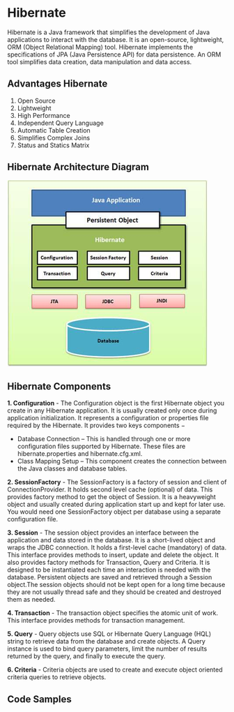 # Hibernate
Hibernate is a Java framework that simplifies the development of Java applications to interact with the database.
It is an open-source, lightweight, ORM (Object Relational Mapping) tool. Hibernate implements the specifications of JPA (Java Persistence API) for data persistence.
An ORM tool simplifies data creation, data manipulation and data access.

## Advantages Hibernate
1. Open Source
2. Lightweight
3. High Performance
4. Independent Query Language
5. Automatic Table Creation
6. Simplifies Complex Joins
7. Status and Statics Matrix

## Hibernate Architecture Diagram
![](hibernate_architecture.jpg)

## Hibernate Components
**1. Configuration** - The Configuration object is the first Hibernate object you create in any Hibernate application. It is usually created only once during application initialization.
It represents a configuration or properties file required by the Hibernate. It provides two keys components −

* Database Connection – This is handled through one or more configuration files supported by Hibernate. These files are hibernate.properties and hibernate.cfg.xml.
* Class Mapping Setup – This component creates the connection between the Java classes and database tables.

**2. SessionFactory** - The SessionFactory is a factory of session and client of ConnectionProvider. It holds second level cache (optional) of data. This provides factory method to get
the object of Session. It is a heavyweight object and usually created during application start up and kept for later use. You would need one SessionFactory object per database
using a separate configuration file.

**3. Session** - The session object provides an interface between the application and data stored in the database. It is a short-lived object and wraps the JDBC connection.
It holds a first-level cache (mandatory) of data. This interface provides methods to insert, update and delete the object. It also provides factory methods for Transaction, Query and Criteria.
It is designed to be instantiated each time an interaction is needed with the database. Persistent objects are saved and retrieved through a Session object.The session objects
should not be kept open for a long time because they are not usually thread safe and they should be created and destroyed them as needed.

**4. Transaction** - The transaction object specifies the atomic unit of work. This interface provides methods for transaction management.

**5. Query** - Query objects use SQL or Hibernate Query Language (HQL) string to retrieve data from the database and create objects. A Query instance is used to bind query parameters,
limit the number of results returned by the query, and finally to execute the query.

**6. Criteria** - Criteria objects are used to create and execute object oriented criteria queries to retrieve objects.

## Code Samples